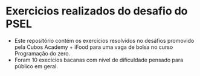 # Exercicios realizados do desafio do PSEL

* Este repositório contém os exercícios resolvidos no desáfios promovido pela Cubos Academy + iFood para uma vaga de bolsa no curso Programação do zero.
* Foram 10 execícios bacanas com nível de dificuldade pensado para público em geral.
